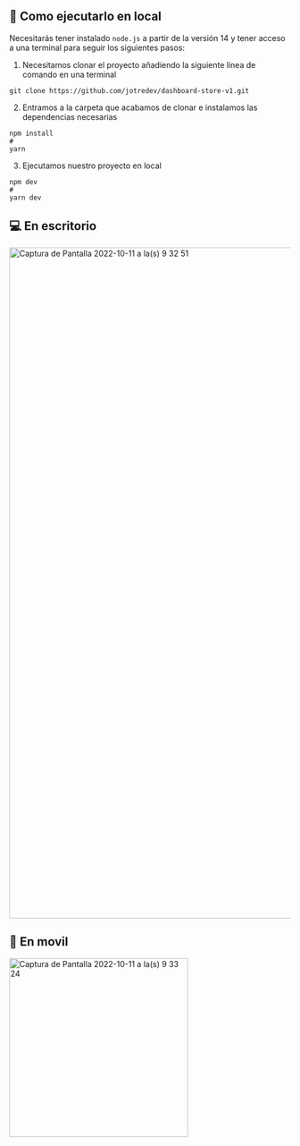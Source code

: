 ## 🚀 Como ejecutarlo en local

Necesitarás tener instalado ``` node.js ``` a partir de la versión 14 y tener acceso a una terminal para seguir los siguientes pasos:
>
1. Necesitamos clonar el proyecto añadiendo la siguiente linea de comando en una terminal
```
git clone https://github.com/jotredev/dashboard-store-v1.git
```
>
2. Entramos a la carpeta que acabamos de clonar e instalamos las dependencias necesarias
```
npm install
#
yarn
```
>
3. Ejecutamos nuestro proyecto en local
```
npm dev
#
yarn dev
```

## 💻 En escritorio
<img width="1200" alt="Captura de Pantalla 2022-10-11 a la(s) 9 32 51" src="https://user-images.githubusercontent.com/50961956/195136152-19646df2-e968-4d97-9caf-fdd75ac3608e.png">

## 📱 En movil
<img width="320" alt="Captura de Pantalla 2022-10-11 a la(s) 9 33 24" src="https://user-images.githubusercontent.com/50961956/195136279-9517e2e9-3a5b-4c4d-ba93-9ccfce3bcb62.png">
